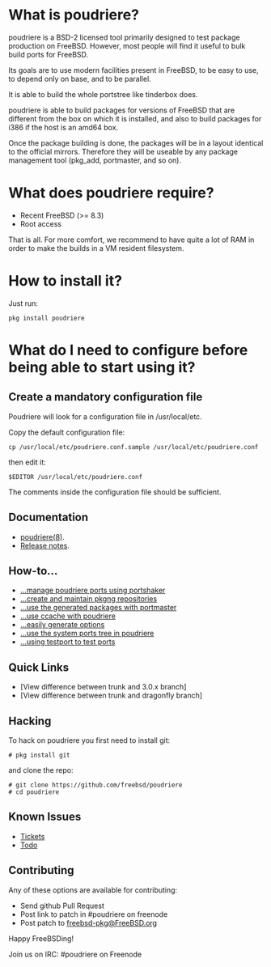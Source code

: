 # What is poudriere?

poudriere is a BSD-2 licensed tool primarily designed to test package production on
FreeBSD. However, most people will find it useful to bulk build ports
for FreeBSD.

Its goals are to use modern facilities present in FreeBSD, to be easy to use,
to depend only on base, and to be parallel.

It is able to build the whole portstree like tinderbox does.

poudriere is able to build packages for versions of FreeBSD that are
different from the box on which it is installed, and also to build
packages for i386 if the host is an amd64 box.

Once the package building is done, the packages will be in a layout
identical to the official mirrors. Therefore they will be useable by any
package management tool (pkg_add, portmaster, and so on).

# What does poudriere require?

  *  Recent FreeBSD (>= 8.3)
  *  Root access

That is all. For more comfort, we recommend to have quite a lot of RAM
in order to make the builds in a VM resident filesystem.

# How to install it?

Just run:

```
pkg install poudriere
```

# What do I need to configure before being able to start using it?

## Create a mandatory configuration file

Poudriere will look for a configuration file in /usr/local/etc.

Copy the default configuration file:

```
cp /usr/local/etc/poudriere.conf.sample /usr/local/etc/poudriere.conf
```

then edit it:

```
$EDITOR /usr/local/etc/poudriere.conf
```

The comments inside the configuration file should be sufficient.

## Documentation

  *  [poudriere(8)](./poudriere.8.wiki).
  *  [Release notes](./relnotes.mkd).

## How-to...

  *  [...manage poudriere ports using portshaker](./portshaker.mkd)
  *  [...create and maintain pkgng repositories](./pkgng_repos.mkd)
  *  [...use the generated packages with portmaster](./portmaster.mkd)
  *  [...use ccache with poudriere](./ccache.mkd)
  *  [...easily generate options](./config.mkd)
  *  [...use the system ports tree in poudriere](./use_system_ports_tree.mkd)
  *  [...using testport to test ports](./using_testport.mkd)

## Quick Links

  *  [View difference between trunk and 3.0.x branch]
  *  [View difference between trunk and dragonfly branch]

## Hacking

To hack on poudriere you first need to install git:

```
# pkg install git
```

and clone the repo:

```
# git clone https://github.com/freebsd/poudriere
# cd poudriere
```

## Known Issues

  *  [Tickets](https://github.com/freebsd/poudriere/issues)
  *  [Todo](./todo.mkd)

## Contributing

Any of these options are available for contributing:

  *  Send github Pull Request
  *  Post link to patch in #poudriere on freenode
  *  Post patch to freebsd-pkg@FreeBSD.org

Happy FreeBSDing!

Join us on IRC: #poudriere on Freenode
